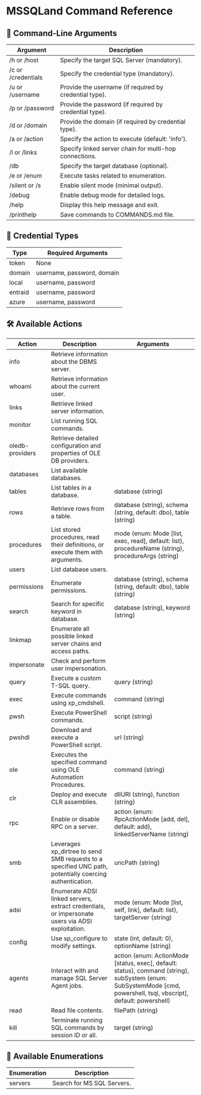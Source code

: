 # MSSQLand Command Reference

## 📌 Command-Line Arguments


| Argument           | Description                                            |
| ------------------ | ------------------------------------------------------ |
| /h or /host        | Specify the target SQL Server (mandatory).             |
| /c or /credentials | Specify the credential type (mandatory).               |
| /u or /username    | Provide the username (if required by credential type). |
| /p or /password    | Provide the password (if required by credential type). |
| /d or /domain      | Provide the domain (if required by credential type).   |
| /a or /action      | Specify the action to execute (default: 'info').       |
| /l or /links       | Specify linked server chain for multi-hop connections. |
| /db                | Specify the target database (optional).                |
| /e or /enum        | Execute tasks related to enumeration.                  |
| /silent or /s      | Enable silent mode (minimal output).                   |
| /debug             | Enable debug mode for detailed logs.                   |
| /help              | Display this help message and exit.                    |
| /printhelp         | Save commands to COMMANDS.md file.                     |


## 🔑 Credential Types


| Type    | Required Arguments         |
| ------- | -------------------------- |
| token   | None                       |
| domain  | username, password, domain |
| local   | username, password         |
| entraid | username, password         |
| azure   | username, password         |


## 🛠 Available Actions


| Action          | Description                                                                                             | Arguments                                                                                                                                                           |
| --------------- | ------------------------------------------------------------------------------------------------------- | ------------------------------------------------------------------------------------------------------------------------------------------------------------------- |
| info            | Retrieve information about the DBMS server.                                                             |                                                                                                                                                                     |
| whoami          | Retrieve information about the current user.                                                            |                                                                                                                                                                     |
| links           | Retrieve linked server information.                                                                     |                                                                                                                                                                     |
| monitor         | List running SQL commands.                                                                              |                                                                                                                                                                     |
| oledb-providers | Retrieve detailed configuration and properties of OLE DB providers.                                     |                                                                                                                                                                     |
| databases       | List available databases.                                                                               |                                                                                                                                                                     |
| tables          | List tables in a database.                                                                              | database (string)                                                                                                                                                   |
| rows            | Retrieve rows from a table.                                                                             | database (string), schema (string, default: dbo), table (string)                                                                                                    |
| procedures      | List stored procedures, read their definitions, or execute them with arguments.                         | mode (enum: Mode [list, exec, read], default: list), procedureName (string), procedureArgs (string)                                                                 |
| users           | List database users.                                                                                    |                                                                                                                                                                     |
| permissions     | Enumerate permissions.                                                                                  | database (string), schema (string, default: dbo), table (string)                                                                                                    |
| search          | Search for specific keyword in database.                                                                | database (string), keyword (string)                                                                                                                                 |
| linkmap         | Enumerate all possible linked server chains and access paths.                                           |                                                                                                                                                                     |
| impersonate     | Check and perform user impersonation.                                                                   |                                                                                                                                                                     |
| query           | Execute a custom T-SQL query.                                                                           | query (string)                                                                                                                                                      |
| exec            | Execute commands using xp_cmdshell.                                                                     | command (string)                                                                                                                                                    |
| pwsh            | Execute PowerShell commands.                                                                            | script (string)                                                                                                                                                     |
| pwshdl          | Download and execute a PowerShell script.                                                               | url (string)                                                                                                                                                        |
| ole             | Executes the specified command using OLE Automation Procedures.                                         | command (string)                                                                                                                                                    |
| clr             | Deploy and execute CLR assemblies.                                                                      | dllURI (string), function (string)                                                                                                                                  |
| rpc             | Enable or disable RPC on a server.                                                                      | action (enum: RpcActionMode [add, del], default: add), linkedServerName (string)                                                                                    |
| smb             | Leverages xp_dirtree to send SMB requests to a specified UNC path, potentially coercing authentication. | uncPath (string)                                                                                                                                                    |
| adsi            | Enumerate ADSI linked servers, extract credentials, or impersonate users via ADSI exploitation.         | mode (enum: Mode [list, self, link], default: list), targetServer (string)                                                                                          |
| config          | Use sp_configure to modify settings.                                                                    | state (int, default: 0), optionName (string)                                                                                                                        |
| agents          | Interact with and manage SQL Server Agent jobs.                                                         | action (enum: ActionMode [status, exec], default: status), command (string), subSystem (enum: SubSystemMode [cmd, powershell, tsql, vbscript], default: powershell) |
| read            | Read file contents.                                                                                     | filePath (string)                                                                                                                                                   |
| kill            | Terminate running SQL commands by session ID or all.                                                    | target (string)                                                                                                                                                     |


## 🔎 Available Enumerations


| Enumeration | Description                |
| ----------- | -------------------------- |
| servers     | Search for MS SQL Servers. |

